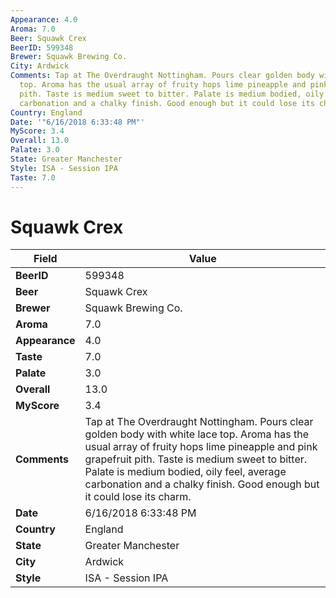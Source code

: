 ```yaml
---
Appearance: 4.0
Aroma: 7.0
Beer: Squawk Crex
BeerID: 599348
Brewer: Squawk Brewing Co.
City: Ardwick
Comments: Tap at The Overdraught Nottingham. Pours clear golden body with white lace
  top. Aroma has the usual array of fruity hops lime pineapple and pink grapefruit
  pith. Taste is medium sweet to bitter. Palate is medium bodied, oily feel, average
  carbonation and a chalky finish. Good enough but it could lose its charm.
Country: England
Date: '"6/16/2018 6:33:48 PM"'
MyScore: 3.4
Overall: 13.0
Palate: 3.0
State: Greater Manchester
Style: ISA - Session IPA
Taste: 7.0
---
```


# Squawk Crex

| Field         | Value |
|---------------|-------|
| **BeerID** | 599348 |
| **Beer** | Squawk Crex |
| **Brewer** | Squawk Brewing Co. |
| **Aroma** | 7.0 |
| **Appearance** | 4.0 |
| **Taste** | 7.0 |
| **Palate** | 3.0 |
| **Overall** | 13.0 |
| **MyScore** | 3.4 |
| **Comments** | Tap at The Overdraught Nottingham. Pours clear golden body with white lace top. Aroma has the usual array of fruity hops lime pineapple and pink grapefruit pith. Taste is medium sweet to bitter. Palate is medium bodied, oily feel, average carbonation and a chalky finish. Good enough but it could lose its charm. |
| **Date** | 6/16/2018 6:33:48 PM |
| **Country** | England |
| **State** | Greater Manchester |
| **City** | Ardwick |
| **Style** | ISA - Session IPA |
